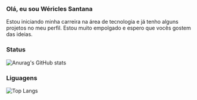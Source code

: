 ### Olá, eu sou Wéricles Santana 

Estou iniciando minha carreira na área de tecnologia e já tenho alguns projetos no meu perfil. Estou muito empolgado e espero que vocês gostem das ideias.


### Status
![Anurag's GitHub stats](https://github-readme-stats.vercel.app/api?username=Wericless&show_icons=true&theme=radical)

### Liguagens

![Top Langs](https://github-readme-stats.vercel.app/api/top-langs/?username=Wericless&layout=compact)

